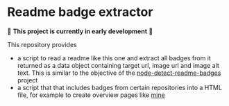 # Readme badge extractor

👷 **This project is currently in early development** 👷

This repository provides

* a script to read a readme like this one and extract all badges from it returned
  as a data object containing target url, image url and image alt text. This
  is similar to the objective of the [node-detect-readme-badges](https://github.com/IndigoUnited/node-detect-readme-badges)
  project
* a script that that includes badges from certain repositories into a HTML file,
  for example to create overview pages like [mine](https://lieret.net/opensource)

